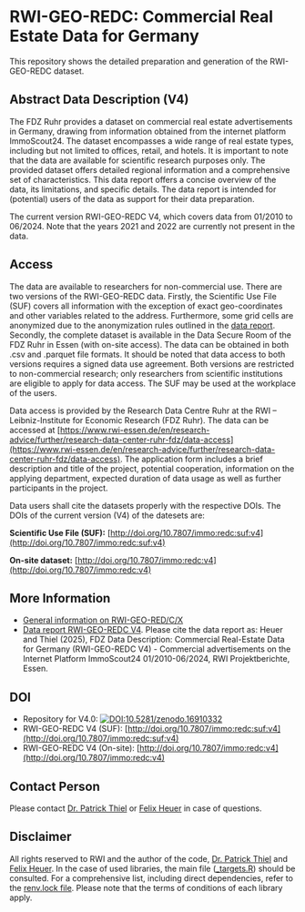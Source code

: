 # RWI-GEO-REDC: Commercial Real Estate Data for Germany

This repository shows the detailed preparation and generation of the RWI-GEO-REDC dataset.

## Abstract Data Description (V4)

The FDZ Ruhr provides a dataset on commercial real estate advertisements in Germany, drawing from information obtained from the internet platform ImmoScout24. The dataset encompasses a wide range of real estate types, including but not limited to offices, retail, and hotels. It is important to note that the data are available for scientific research purposes only. The provided dataset offers detailed regional information and a comprehensive set of characteristics. This data report offers a concise overview of the data, its limitations, and specific details. The data report is intended for (potential) users of the data as support for their data preparation. 

The current version RWI-GEO-REDC V4, which covers data from 01/2010 to 06/2024. Note that the years 2021 and 2022 are currently not present in the data.

## Access

The data are available to researchers for non-commercial use. There are two versions of the RWI-GEO-REDC data. Firstly, the Scientific Use File (SUF) covers all information with the exception of exact geo-coordinates and other variables related to the address. Furthermore, some grid cells are anonymized due to the anonymization rules outlined in the [data report](https://www.rwi-essen.de/fileadmin/user_upload/RWI/FDZ/FDZ_Datensatzbeschreibung_REDC_v4.pdf). Secondly, the complete dataset is available in the Data Secure Room of the FDZ Ruhr in Essen (with on-site access). The data can be obtained in both .csv and .parquet file formats. It should be noted that data access to both versions requires a signed data use agreement. Both versions are restricted to non-commercial research; only researchers from scientific institutions are eligible to apply for data access. The SUF may be used at the workplace of the users.

Data access is provided by the Research Data Centre Ruhr at the RWI – Leibniz-Institute for Economic Research (FDZ Ruhr). The data can be accessed at [https://www.rwi-essen.de/en/research-advice/further/research-data-center-ruhr-fdz/data-access](https://www.rwi-essen.de/en/research-advice/further/research-data-center-ruhr-fdz/data-access). The application form includes a brief description and title of the project, potential cooperation, information on the applying department, expected duration of data usage as well as further participants in the project. 

Data users shall cite the datasets properly with the respective DOIs. The DOIs of the current version (V4) of the datesets are: 

**Scientific Use File (SUF):** [http://doi.org/10.7807/immo:redc:suf:v4](http://doi.org/10.7807/immo:redc:suf:v4)

**On-site dataset:** [http://doi.org/10.7807/immo:redc:v4](http://doi.org/10.7807/immo:redc:v4)

## More Information

- [General information on RWI-GEO-RED/C/X](https://www.rwi-essen.de/en/research-advice/further/research-data-center-ruhr-fdz/data-sets/rwi-geo-red/x-real-estate-data-and-price-indices)
- [Data report RWI-GEO-REDC V4](https://www.rwi-essen.de/fileadmin/user_upload/RWI/FDZ/FDZ_Datensatzbeschreibung_REDC_v4.pdf). Please cite the data report as: Heuer and Thiel (2025), FDZ Data Description: Commercial Real-Estate Data for Germany (RWI-GEO-REDC V4) - Commercial advertisements on the Internet Platform ImmoScout24 01/2010-06/2024, RWI Projektberichte, Essen.

## DOI

- Repository for V4.0: [![DOI:10.5281/zenodo.16910332](http://img.shields.io/badge/DOI-10.5281/zenodo.16910332-048BC0.svg)](https://zenodo.org/account/settings/github/repository/PThie/RWI-GEO-REDC)
- RWI-GEO-REDC V4 (SUF): [http://doi.org/10.7807/immo:redc:suf:v4](http://doi.org/10.7807/immo:redc:suf:v4)
- RWI-GEO-REDC V4 (On-site): [http://doi.org/10.7807/immo:redc:v4](http://doi.org/10.7807/immo:redc:v4)

## Contact Person

Please contact [Dr. Patrick Thiel](https://www.rwi-essen.de/rwi/team/person/patrick-thiel) or [Felix Heuer](https://www.rwi-essen.de/rwi/team/person/felix-heuer) in case of questions.

## Disclaimer

All rights reserved to RWI and the author of the code, [Dr. Patrick Thiel](https://www.rwi-essen.de/rwi/team/person/patrick-thiel) and [Felix Heuer](https://www.rwi-essen.de/rwi/team/person/felix-heuer). In the case of used libraries, the main file ([_targets.R](https://github.com/PThie/RWI-GEO-REDC/blob/main/_targets.R)) should be consulted. For a comprehensive list, including direct dependencies, refer to the [renv.lock file](https://github.com/PThie/RWI-GEO-REDC/blob/main/renv.lock). Please note that the terms of conditions of each library apply.

